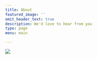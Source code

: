 ```yaml
---
title: About
featured_image: ''
omit_header_text: true
description: We'd love to hear from you
type: page
menu: main

---
```




![](../images/Agile.jpg)